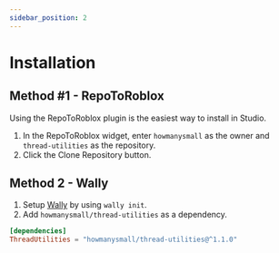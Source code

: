```yaml
---
sidebar_position: 2
---
```


# Installation

## Method #1 - RepoToRoblox

Using the RepoToRoblox plugin is the easiest way to install in Studio.

1. In the RepoToRoblox widget, enter `howmanysmall` as the owner and `thread-utilities` as the repository.
2. Click the Clone Repository button.

## Method 2 - Wally

1. Setup [Wally](https://wally.run/) by using `wally init`.
2. Add `howmanysmall/thread-utilities` as a dependency.

```toml
[dependencies]
ThreadUtilities = "howmanysmall/thread-utilities@^1.1.0"
```
